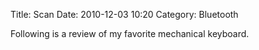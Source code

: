 Title: Scan
Date: 2010-12-03 10:20
Category: Bluetooth

Following is a review of my favorite mechanical keyboard.
